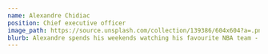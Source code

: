 ```yaml
---
name: Alexandre Chidiac
position: Chief executive officer
image_path: https://source.unsplash.com/collection/139386/604x604?a=.png
blurb: Alexandre spends his weekends watching his favourite NBA team - L.A. Clippers.
---
```

